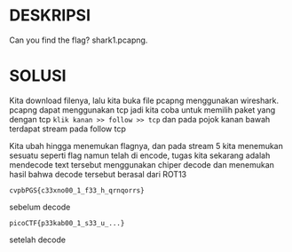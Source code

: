 # DESKRIPSI

Can you find the flag? shark1.pcapng.

# SOLUSI

Kita download filenya, lalu kita buka file pcapng menggunakan wireshark.
pcapng dapat menggunakan tcp jadi kita coba untuk memilih paket yang dengan tcp ```klik kanan >> follow >> tcp``` dan pada pojok kanan bawah terdapat stream pada follow tcp

Kita ubah hingga menemukan flagnya, dan pada stream 5 kita menemukan sesuatu seperti flag namun telah di encode, tugas kita sekarang adalah mendecode text tersebut menggunakan chiper decode dan menemukan hasil bahwa decode tersebut berasal dari ROT13
```
cvpbPGS{c33xno00_1_f33_h_qrnqorrs}
```
sebelum decode
```
picoCTF{p33kab00_1_s33_u_...}
```
setelah decode
